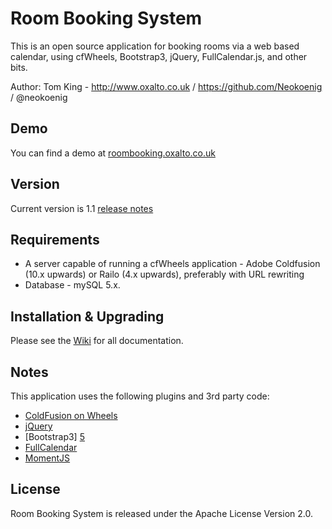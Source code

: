 # Room Booking System

This is an open source application for booking rooms via a web based calendar, using cfWheels, Bootstrap3, jQuery, FullCalendar.js, and other bits.

Author: Tom King - http://www.oxalto.co.uk / https://github.com/Neokoenig / @neokoenig

## Demo

You can find a demo at [roombooking.oxalto.co.uk][1]

## Version

Current version is 1.1 [release notes][8]

## Requirements

 - A server capable of running a cfWheels application -  Adobe Coldfusion (10.x upwards) or Railo (4.x upwards), preferably with URL rewriting
 - Database - mySQL 5.x.

## Installation & Upgrading

Please see the [Wiki][2] for all documentation.

## Notes

 This application uses the following plugins and 3rd party code:

 - [ColdFusion on Wheels][3]
 - [jQuery][4]
 - [Bootstrap3] [5]
 - [FullCalendar][6]
 - [MomentJS][7]

## License

Room Booking System is released under the Apache License Version 2.0.

[1]: http://roombooking.oxalto.co.uk
[2]: https://github.com/neokoenig/RoomBooking/wiki/_pages
[3]: http://cfwheels.org/
[4]: http://jquery.com/
[5]: http://getbootstrap.com/
[6]: http://fullcalendar.io/
[7]: http://momentjs.com/
[8]: https://github.com/neokoenig/RoomBooking/wiki/Release-Notes-1.1
